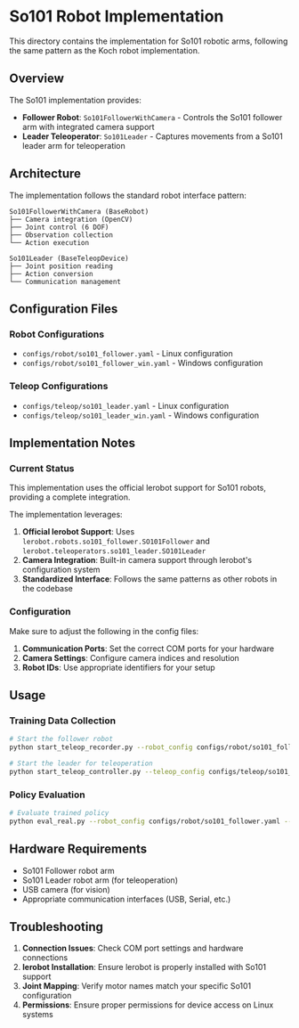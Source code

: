 # So101 Robot Implementation

This directory contains the implementation for So101 robotic arms, following the same pattern as the Koch robot implementation.

## Overview

The So101 implementation provides:
- **Follower Robot**: `So101FollowerWithCamera` - Controls the So101 follower arm with integrated camera support
- **Leader Teleoperator**: `So101Leader` - Captures movements from a So101 leader arm for teleoperation

## Architecture

The implementation follows the standard robot interface pattern:

```
So101FollowerWithCamera (BaseRobot)
├── Camera integration (OpenCV)
├── Joint control (6 DOF)
├── Observation collection
└── Action execution

So101Leader (BaseTeleopDevice)  
├── Joint position reading
├── Action conversion
└── Communication management
```

## Configuration Files

### Robot Configurations
- `configs/robot/so101_follower.yaml` - Linux configuration
- `configs/robot/so101_follower_win.yaml` - Windows configuration

### Teleop Configurations  
- `configs/teleop/so101_leader.yaml` - Linux configuration
- `configs/teleop/so101_leader_win.yaml` - Windows configuration

## Implementation Notes

### Current Status
This implementation uses the official lerobot support for So101 robots, providing a complete integration.

The implementation leverages:

1. **Official lerobot Support**: Uses `lerobot.robots.so101_follower.SO101Follower` and `lerobot.teleoperators.so101_leader.SO101Leader`
2. **Camera Integration**: Built-in camera support through lerobot's configuration system
3. **Standardized Interface**: Follows the same patterns as other robots in the codebase

### Configuration

Make sure to adjust the following in the config files:
1. **Communication Ports**: Set the correct COM ports for your hardware
2. **Camera Settings**: Configure camera indices and resolution
3. **Robot IDs**: Use appropriate identifiers for your setup

## Usage

### Training Data Collection
```bash
# Start the follower robot
python start_teleop_recorder.py --robot_config configs/robot/so101_follower.yaml --task_config configs/task/your_task.yaml

# Start the leader for teleoperation
python start_teleop_controller.py --teleop_config configs/teleop/so101_leader.yaml
```

### Policy Evaluation
```bash
# Evaluate trained policy
python eval_real.py --robot_config configs/robot/so101_follower.yaml --policy_config configs/policy/your_policy.yaml
```

## Hardware Requirements

- So101 Follower robot arm
- So101 Leader robot arm (for teleoperation)
- USB camera (for vision)
- Appropriate communication interfaces (USB, Serial, etc.)

## Troubleshooting

1. **Connection Issues**: Check COM port settings and hardware connections
2. **lerobot Installation**: Ensure lerobot is properly installed with So101 support
3. **Joint Mapping**: Verify motor names match your specific So101 configuration
4. **Permissions**: Ensure proper permissions for device access on Linux systems
